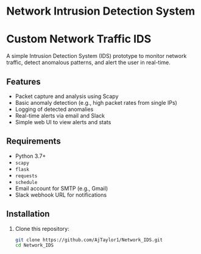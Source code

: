# Network Intrusion Detection System
# Custom Network Traffic IDS

A simple Intrusion Detection System (IDS) prototype to monitor network traffic, detect anomalous patterns, and alert the user in real-time.

## Features

- Packet capture and analysis using Scapy
- Basic anomaly detection (e.g., high packet rates from single IPs)
- Logging of detected anomalies
- Real-time alerts via email and Slack
- Simple web UI to view alerts and stats

## Requirements

- Python 3.7+
- `scapy`
- `flask`
- `requests`
- `schedule`
- Email account for SMTP (e.g., Gmail)
- Slack webhook URL for notifications

## Installation

1. Clone this repository:
   ```bash
   git clone https://github.com/AjTaylor1/Network_IDS.git
   cd Network_IDS
